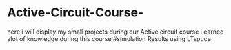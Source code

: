 # Active-Circuit-Course-
here i will display my small projects during our Active circuit course i earned alot of knowledge during this course #simulation Results using LTspuce

